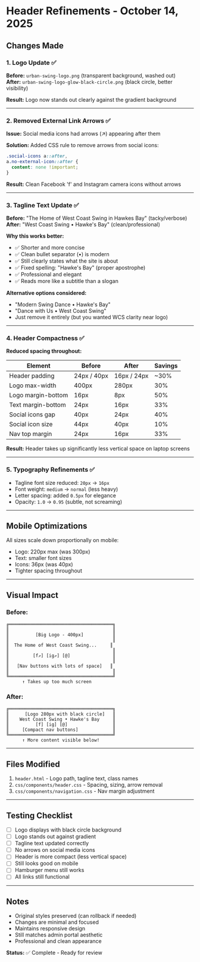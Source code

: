 # Header Refinements - October 14, 2025

## Changes Made

### 1. Logo Update ✅
**Before:** `urban-swing-logo.png` (transparent background, washed out)  
**After:** `urban-swing-logo-glow-black-circle.png` (black circle, better visibility)

**Result:** Logo now stands out clearly against the gradient background

---

### 2. Removed External Link Arrows ✅
**Issue:** Social media icons had arrows (↗) appearing after them

**Solution:** Added CSS rule to remove arrows from social icons:
```css
.social-icons a::after,
a.no-external-icon::after {
  content: none !important;
}
```

**Result:** Clean Facebook 'f' and Instagram camera icons without arrows

---

### 3. Tagline Text Update ✅
**Before:** "The Home of West Coast Swing in Hawkes Bay" (tacky/verbose)  
**After:** "West Coast Swing • Hawke's Bay" (clean/professional)

**Why this works better:**
- ✅ Shorter and more concise
- ✅ Clean bullet separator (•) is modern
- ✅ Still clearly states what the site is about
- ✅ Fixed spelling: "Hawke's Bay" (proper apostrophe)
- ✅ Professional and elegant
- ✅ Reads more like a subtitle than a slogan

**Alternative options considered:**
- "Modern Swing Dance • Hawke's Bay"
- "Dance with Us • West Coast Swing"
- Just remove it entirely (but you wanted WCS clarity near logo)

---

### 4. Header Compactness ✅
**Reduced spacing throughout:**

| Element | Before | After | Savings |
|---------|--------|-------|---------|
| Header padding | 24px / 40px | 16px / 24px | ~30% |
| Logo max-width | 400px | 280px | 30% |
| Logo margin-bottom | 16px | 8px | 50% |
| Text margin-bottom | 24px | 16px | 33% |
| Social icons gap | 40px | 24px | 40% |
| Social icon size | 44px | 40px | 10% |
| Nav top margin | 24px | 16px | 33% |

**Result:** Header takes up significantly less vertical space on laptop screens

---

### 5. Typography Refinements ✅
- Tagline font size reduced: `20px` → `16px`
- Font weight: `medium` → `normal` (less heavy)
- Letter spacing: added `0.5px` for elegance
- Opacity: `1.0` → `0.95` (subtle, not screaming)

---

## Mobile Optimizations
All sizes scale down proportionally on mobile:
- Logo: 220px max (was 300px)
- Text: smaller font sizes
- Icons: 36px (was 40px)
- Tighter spacing throughout

---

## Visual Impact

### Before:
```
╔═══════════════════════════════════════╗
║                                       ║
║          [Big Logo - 400px]           ║
║                                       ║
║  The Home of West Coast Swing...     ║
║                                       ║
║         [f↗] [ig↗] [@]                ║
║                                       ║
║   [Nav buttons with lots of space]   ║
║                                       ║
╚═══════════════════════════════════════╝
      ↑ Takes up too much screen
```

### After:
```
╔═══════════════════════════════════════╗
║      [Logo 280px with black circle]   ║
║    West Coast Swing • Hawke's Bay     ║
║          [f] [ig] [@]                 ║
║     [Compact nav buttons]             ║
╚═══════════════════════════════════════╝
      ↑ More content visible below!
```

---

## Files Modified
1. `header.html` - Logo path, tagline text, class names
2. `css/components/header.css` - Spacing, sizing, arrow removal
3. `css/components/navigation.css` - Nav margin adjustment

---

## Testing Checklist
- [ ] Logo displays with black circle background
- [ ] Logo stands out against gradient
- [ ] Tagline text updated correctly
- [ ] No arrows on social media icons
- [ ] Header is more compact (less vertical space)
- [ ] Still looks good on mobile
- [ ] Hamburger menu still works
- [ ] All links still functional

---

## Notes
- Original styles preserved (can rollback if needed)
- Changes are minimal and focused
- Maintains responsive design
- Still matches admin portal aesthetic
- Professional and clean appearance

**Status:** ✅ Complete - Ready for review

